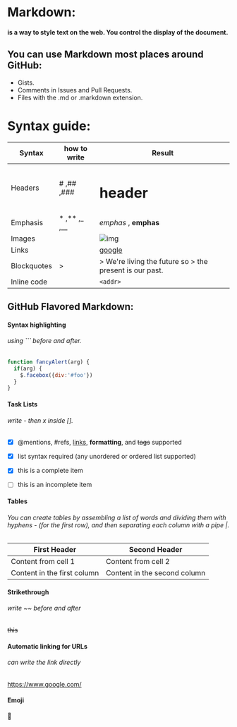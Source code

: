 # Markdown:
#### is a way to style text on the web. You control the display of the document.

## You can use Markdown most places around GitHub:
- Gists.
- Comments in Issues and Pull Requests.
- Files with the .md or .markdown extension.

# Syntax guide:

Syntax | how to write | Result
------ | ------------ | ------
Headers | # ,## ,### | <h1> header
Emphasis | * ,** ,_ ,__ | *emphas* , **emphas**
Images | ![]() | ![img](https://tinypng.com/images/example-shrunk.png)
Links | []() | [google](https://www.google.com/)
Blockquotes | > | > We're living the future so > the present is our past. 
Inline code | ` ` | `<addr>`

## GitHub Flavored Markdown:
#### Syntax highlighting
###### using ``` before and after.
```javascript
function fancyAlert(arg) {
  if(arg) {
    $.facebox({div:'#foo'})
  }
}
```

#### Task Lists
###### write - then x inside [].
- [x] @mentions, #refs, [links](), **formatting**, and <del>tags</del> supported
- [x] list syntax required (any unordered or ordered list supported)
- [x] this is a complete item
- [ ] this is an incomplete item


#### Tables
###### You can create tables by assembling a list of words and dividing them with hyphens - (for the first row), and then separating each column with a pipe |.
First Header | Second Header
------------ | -------------
Content from cell 1 | Content from cell 2
Content in the first column | Content in the second column


#### Strikethrough
###### write ~~ before and after
~~this~~


#### Automatic linking for URLs
###### can write the link directly 
https://www.google.com/


#### Emoji
:orange_heart:








